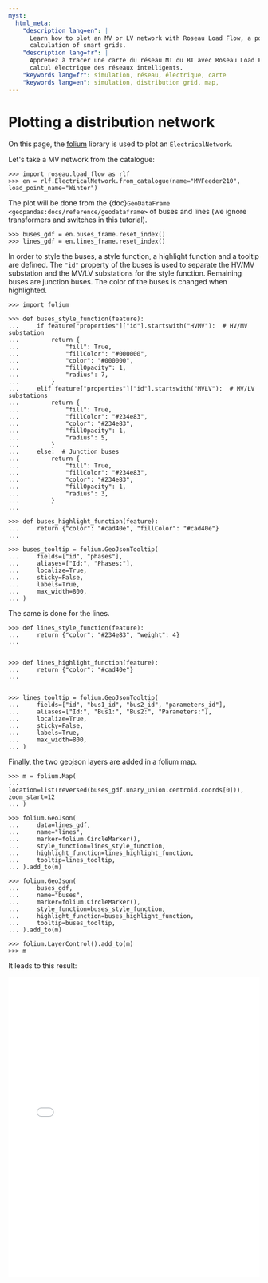 ```yaml
---
myst:
  html_meta:
    "description lang=en": |
      Learn how to plot an MV or LV network with Roseau Load Flow, a powerful load flow solver for the electrical
      calculation of smart grids.
    "description lang=fr": |
      Apprenez à tracer une carte du réseau MT ou BT avec Roseau Load Flow, solveur d'écoulements de charge pour le
      calcul électrique des réseaux intelligents.
    "keywords lang=fr": simulation, réseau, électrique, carte
    "keywords lang=en": simulation, distribution grid, map,
---
```


# Plotting a distribution network

On this page, the [folium](https://python-visualization.github.io/folium/index.html) library is used to plot an
`ElectricalNetwork`.

Let's take a MV network from the catalogue:

```pycon
>>> import roseau.load_flow as rlf
>>> en = rlf.ElectricalNetwork.from_catalogue(name="MVFeeder210", load_point_name="Winter")
```

The plot will be done from the {doc}`GeoDataFrame <geopandas:docs/reference/geodataframe>` of buses and lines (we
ignore transformers and switches in this tutorial).

```pycon
>>> buses_gdf = en.buses_frame.reset_index()
>>> lines_gdf = en.lines_frame.reset_index()
```

In order to style the buses, a style function, a highlight function and a tooltip are defined. The `"id"` property of
the buses is used to separate the HV/MV substation and the MV/LV substations for the style function. Remaining buses
are junction buses. The color of the buses is changed when highlighted.

```pycon
>>> import folium

>>> def buses_style_function(feature):
...     if feature["properties"]["id"].startswith("HVMV"):  # HV/MV substation
...         return {
...             "fill": True,
...             "fillColor": "#000000",
...             "color": "#000000",
...             "fillOpacity": 1,
...             "radius": 7,
...         }
...     elif feature["properties"]["id"].startswith("MVLV"):  # MV/LV substations
...         return {
...             "fill": True,
...             "fillColor": "#234e83",
...             "color": "#234e83",
...             "fillOpacity": 1,
...             "radius": 5,
...         }
...     else:  # Junction buses
...         return {
...             "fill": True,
...             "fillColor": "#234e83",
...             "color": "#234e83",
...             "fillOpacity": 1,
...             "radius": 3,
...         }
...

>>> def buses_highlight_function(feature):
...     return {"color": "#cad40e", "fillColor": "#cad40e"}
...

>>> buses_tooltip = folium.GeoJsonTooltip(
...     fields=["id", "phases"],
...     aliases=["Id:", "Phases:"],
...     localize=True,
...     sticky=False,
...     labels=True,
...     max_width=800,
... )
```

The same is done for the lines.

```pycon
>>> def lines_style_function(feature):
...     return {"color": "#234e83", "weight": 4}
...


>>> def lines_highlight_function(feature):
...     return {"color": "#cad40e"}
...


>>> lines_tooltip = folium.GeoJsonTooltip(
...     fields=["id", "bus1_id", "bus2_id", "parameters_id"],
...     aliases=["Id:", "Bus1:", "Bus2:", "Parameters:"],
...     localize=True,
...     sticky=False,
...     labels=True,
...     max_width=800,
... )
```

Finally, the two geojson layers are added in a folium map.

```pycon
>>> m = folium.Map(
...     location=list(reversed(buses_gdf.unary_union.centroid.coords[0])), zoom_start=12
... )

>>> folium.GeoJson(
...     data=lines_gdf,
...     name="lines",
...     marker=folium.CircleMarker(),
...     style_function=lines_style_function,
...     highlight_function=lines_highlight_function,
...     tooltip=lines_tooltip,
... ).add_to(m)

>>> folium.GeoJson(
...     buses_gdf,
...     name="buses",
...     marker=folium.CircleMarker(),
...     style_function=buses_style_function,
...     highlight_function=buses_highlight_function,
...     tooltip=buses_tooltip,
... ).add_to(m)

>>> folium.LayerControl().add_to(m)
>>> m
```

It leads to this result:

<iframe src="../_static/Plotting_MVFeeder210.html" height="600px" width="100%" frameborder="0"></iframe>
